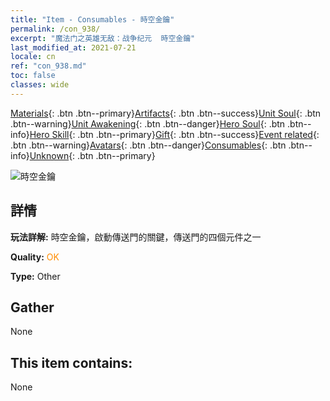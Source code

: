 ```yaml
---
title: "Item - Consumables - 時空金鑰"
permalink: /con_938/
excerpt: "魔法门之英雄无敌：战争纪元  時空金鑰"
last_modified_at: 2021-07-21
locale: cn
ref: "con_938.md"
toc: false
classes: wide
---
```

 [Materials](/ItemsCN/){: .btn .btn--primary}[Artifacts](/ItemsCN/Artifacts/){: .btn .btn--success}[Unit Soul](/ItemsCN/UnitSoul/){: .btn .btn--warning}[Unit Awakening](/ItemsCN/UnitAwakening/){: .btn .btn--danger}[Hero Soul](/ItemsCN/HeroSoul/){: .btn .btn--info}[Hero Skill](/ItemsCN/HeroSkill/){: .btn .btn--primary}[Gift](/ItemsCN/Gift/){: .btn .btn--success}[Event related](/ItemsCN/Events/){: .btn .btn--warning}[Avatars](/ItemsCN/Avatars/){: .btn .btn--danger}[Consumables](/ItemsCN/Consumables/){: .btn .btn--info}[Unknown](/ItemsCN/Unknown/){: .btn .btn--primary}

 ![時空金鑰](/images/t/i_40026.png)

## 詳情
 **玩法詳解:** 時空金鑰，啟動傳送門的關鍵，傳送門的四個元件之一

 **Quality:** <span style="color: #FF8C00">OK</span>

 **Type:** Other

## Gather

  None

## This item contains:

  None

